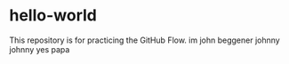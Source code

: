 # hello-world
This repository is for practicing the GitHub Flow.
im john  beggener
johnny johnny yes papa
